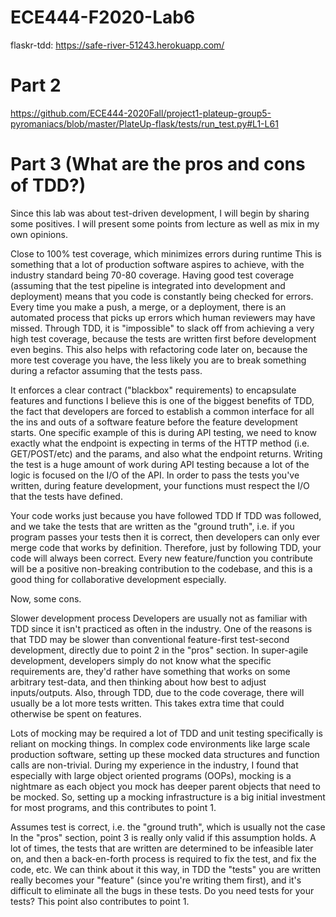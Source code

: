 # ECE444-F2020-Lab6
flaskr-tdd: https://safe-river-51243.herokuapp.com/

# Part 2
https://github.com/ECE444-2020Fall/project1-plateup-group5-pyromaniacs/blob/master/PlateUp-flask/tests/run_test.py#L1-L61

# Part 3 (What are the pros and cons of TDD?)
Since this lab was about test-driven development, I will begin by sharing some positives. I will present some points from lecture as well as mix in my own opinions. </br>

Close to 100% test coverage, which minimizes errors during runtime
This is something that a lot of production software aspires to achieve, with the industry standard being 70-80 coverage. Having good test coverage (assuming that the test pipeline is integrated into development and deployment) means that you code is constantly being checked for errors. Every time you make a push, a merge, or a deployment, there is an automated process that picks up errors which human reviewers may have missed. Through TDD, it is "impossible" to slack off from achieving a very high test coverage, because the tests are written first before development even begins. This also helps with refactoring code later on, because the more test coverage you have, the less likely you are to break something during a refactor assuming that the tests pass.

It enforces a clear contract ("blackbox" requirements) to encapsulate features and functions
I believe this is one of the biggest benefits of TDD, the fact that developers are forced to establish a common interface for all the ins and outs of a software feature before the feature development starts. One specific example of this is during API testing, we need to know exactly what the endpoint is expecting in terms of the HTTP method (i.e. GET/POST/etc) and the params, and also what the endpoint returns. Writing the test is a huge amount of work during API testing because a lot of the logic is focused on the I/O of the API. In order to pass the tests you've written, during feature development, your functions must respect the I/O that the tests have defined.

Your code works just because you have followed TDD If TDD was followed, and we take the tests that are written as the "ground truth", i.e. if you program passes your tests then it is correct, then developers can only ever merge code that works by definition. Therefore, just by following TDD, your code will always been correct. Every new feature/function you contribute will be a positive non-breaking contribution to the codebase, and this is a good thing for collaborative development especially.

Now, some cons.</br>

Slower development process Developers are usually not as familiar with TDD since it isn't practiced as often in the industry. One of the reasons is that TDD may be slower than conventional feature-first test-second development, directly due to point 2 in the "pros" section. In super-agile development, developers simply do not know what the specific requirements are, they'd rather have something that works on some arbitrary test-data, and then thinking about how best to adjust inputs/outputs. Also, through TDD, due to the code coverage, there will usually be a lot more tests written. This takes extra time that could otherwise be spent on features.

Lots of mocking may be required a lot of TDD and unit testing specifically is reliant on mocking things. In complex code environments like large scale production software, setting up these mocked data structures and function calls are non-trivial. During my experience in the industry, I found that especially with large object oriented programs (OOPs), mocking is a nightmare as each object you mock has deeper parent objects that need to be mocked. So, setting up a mocking infrastructure is a big initial investment for most programs, and this contributes to point 1.

Assumes test is correct, i.e. the "ground truth", which is usually not the case In the "pros" section, point 3 is really only valid if this assumption holds. A lot of times, the tests that are written are determined to be infeasible later on, and then a back-en-forth process is required to fix the test, and fix the code, etc. We can think about it this way, in TDD the "tests" you are written really becomes your "feature" (since you're writing them first), and it's difficult to eliminate all the bugs in these tests. Do you need tests for your tests? This point also contributes to point 1.

